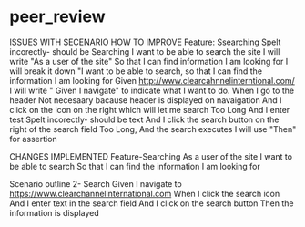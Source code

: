 # peer_review
ISSUES WITH SECENARIO                                              HOW TO IMPROVE
Feature: Ssearching	                                               Spelt incorectly- should be Searching
I want to be able to search the site	                             I will write "As a user of the site"
So that I can find information I am looking for	                   I will break it down "I want to be able to search, so that I can find the                                                                    information I am looking for
Given http://www.clearcahnnelinterntional.com/	                   I will write " Given I navigate" to indicate what I want to do.
When I go to the header	                                           Not necesaary bacause header is displayed on navaigation
And I click on the icon on the right which will let me search	     Too Long
And I enter test	                                                 Spelt incorectly- should be text
And I click the search button on the right of the search field	   Too Long,
And the search executes	                                           I will use "Then" for assertion




CHANGES IMPLEMENTED
Feature-Searching
As a user of the site
I want to be able to search
So that I can find the information I am looking for


Scenario outline 2- Search
Given I navigate to https://www.clearchannelinternational.com
When I click the search icon
And I enter text in the search field
And I click on the search button
Then the information is displayed

